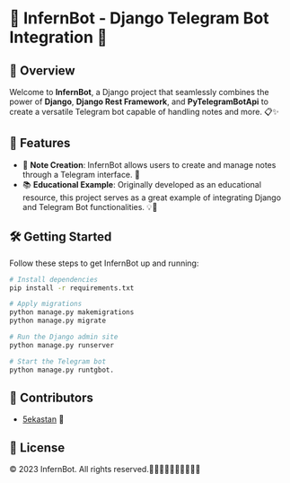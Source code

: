 # 🤖 InfernBot - Django Telegram Bot Integration 🚀    

## 🌟 Overview
Welcome to **InfernBot**, a Django project that seamlessly combines the power of **Django**, **Django Rest Framework**, and **PyTelegramBotApi** to create a versatile Telegram bot capable of handling notes and more. 📋✨ 

## 🎉 Features
- 📒 **Note Creation**: InfernBot allows users to create and manage notes through a Telegram interface. 📝 
- 📚 **Educational Example**: Originally developed as an educational resource, this project serves as a great example of integrating Django and Telegram Bot functionalities. 💡🔧

## 🛠️ Getting Started
Follow these steps to get InfernBot up and running:

```bash
# Install dependencies
pip install -r requirements.txt

# Apply migrations
python manage.py makemigrations
python manage.py migrate

# Run the Django admin site
python manage.py runserver

# Start the Telegram bot
python manage.py runtgbot.
```

## 📢 Contributors
- [5ekastan](https://instagram.com/5ekastan) 🌟

## 📅 License
&copy; 2023 InfernBot. All rights reserved.🚀🚀🌟🚀🌟🚀🌟🌟🚀🌟
